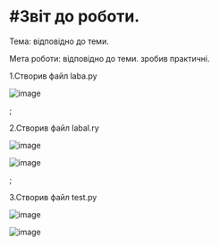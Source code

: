 # #Звіт до роботи.

Тема: відповідно до теми.

Мета роботи: відповідно до теми.
зробив практичні.

1.Створив файл laba.py

![image](https://user-images.githubusercontent.com/111630433/202281751-44cb7fdf-2bde-43b1-82a1-cbaec91140b6.png)

;

2.Створив файл labal.ry

![image](https://user-images.githubusercontent.com/111630433/202281909-f2446bc7-e7a6-49bc-80f1-3cc35a9b1b0d.png)

![image](https://user-images.githubusercontent.com/111630433/202281966-cc085eb4-ca23-4b28-9e4b-1cfe7eb80b56.png)

;

3.Створив файл test.py

![image](https://user-images.githubusercontent.com/111630433/202282120-8b6787db-7038-44e4-9264-76d5021d9a0d.png)

![image](https://user-images.githubusercontent.com/111630433/202282286-bb3dda79-f3ea-4f46-80e3-ca377c18c972.png)
